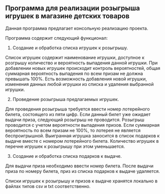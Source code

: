 ## Программа для реализации розыгрыша игрушек в магазине детских товаров ##

Данная программа предлагает консольную реализацию проекта.

Программа содержит следующий функционал:
1. Создание и обработка списка игрушек к розыгрышу.

Список игрушек содержит наименование игрушки, доступное к розгрышу количество и вероятность выпадения данной игрушки.
При добавлении новых игрушек происходит контроль вероятностей, общая суммарная вероятность выпадения по всем призам не должна превышать 100%.
Есть возможность добавления новой игрушки, изменения данных любой игрушки из списка и удаления выбранной игрушки.

2. Проведение розыгрыша предлагаемых игрушек.

Для проведения розыгрыша требуется ввести номер лотерейного билета, состоящего из пяти цифр. 
Если данный билет уже ожидает выдачи приза, следующий розыгрыш не проводится. 
Розыгрыш проводится с учетом вероятности выпадения призов. Если суммарная вероятность по всем призам не 100%, 
то лотерея не является беспроигрышной. Выигранная игрушка заносится в список подарков к выдаче вместе с номером лотерейного билета. 
Количество игрушек в перечне игрушек к розыгрышу при этом уменьшается.

3. Создание и обработка списка подарков к выдаче.

Для выдачи приза необходимо ввести номер билета. После выдачи приза по номеру билета, приз из списка подарков к выдаче удаляется.

Списки игрушек к розыгрышу и призов к выдаче хранятся локально в файлах типов csv и txt соответственно.
